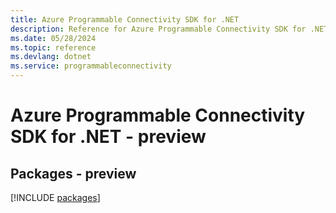 ```yaml
---
title: Azure Programmable Connectivity SDK for .NET
description: Reference for Azure Programmable Connectivity SDK for .NET
ms.date: 05/28/2024
ms.topic: reference
ms.devlang: dotnet
ms.service: programmableconnectivity
---
```

# Azure Programmable Connectivity SDK for .NET - preview
## Packages - preview
[!INCLUDE [packages](programmable-connectivity-index.md)]